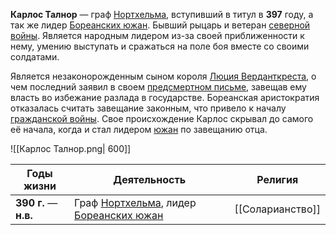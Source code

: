 **Карлос Талнор** — граф [Нортхельма](Нортхельм.md), вступивший в титул в **397** году, а так же лидер [Бореанских южан](Бореанские%20южане.md). Бывший рыцарь и ветеран [северной войны](Северная%20война). Является народным лидером из-за своей приближенности к нему, умению выступать и сражаться на поле боя вместе со своими солдатами.

Является незаконорожденным сыном короля [Люция Верданткреста](Люций%20Верданткрест), о чем последний заявил в своем [предсмертном письме](Предсмертное%20письмо%20Люция%20Верданткреста.md), завещав ему власть во избежание разлада в государстве. Бореанская аристократия отказалась считать завещание законным, что привело к началу [гражданской войны](Бореанская%20гражданская%20война). Свое происхождение Карлос скрывал до самого её начала, когда и стал лидером [южан](Бореанские%20южане.md) по завещанию отца.

![[Карлос Талнор.png| 600]]

| Годы жизни             | Деятельность                                                                 | Религия          |
| ---------------------- | ---------------------------------------------------------------------------- | ---------------- |
| **390  г.** — **н.в.** | Граф [Нортхельма](Нортхельм.md), лидер [Бореанских южан](Бореанские%20южане.md) | [[Соларианство]] |
